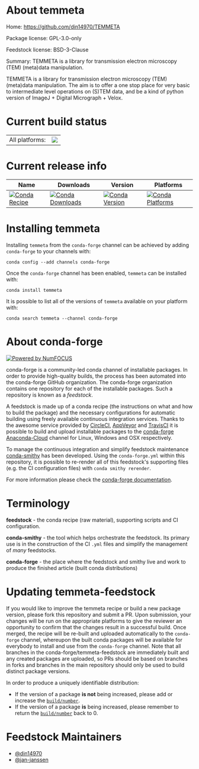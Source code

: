 About temmeta
=============

Home: https://github.com/din14970/TEMMETA

Package license: GPL-3.0-only

Feedstock license: BSD-3-Clause

Summary: TEMMETA is a library for transmission electron microscopy (TEM) (meta)data manipulation.

TEMMETA is a library for transmission electron microscopy (TEM)
(meta)data manipulation. The aim is to offer a one stop place for
very basic to intermediate level operations on (S)TEM data, and
be a kind of python version of ImageJ + Digital Micrograph + Velox.


Current build status
====================


<table><tr><td>All platforms:</td>
    <td>
      <a href="https://dev.azure.com/conda-forge/feedstock-builds/_build/latest?definitionId=9572&branchName=master">
        <img src="https://dev.azure.com/conda-forge/feedstock-builds/_apis/build/status/temmeta-feedstock?branchName=master">
      </a>
    </td>
  </tr>
</table>

Current release info
====================

| Name | Downloads | Version | Platforms |
| --- | --- | --- | --- |
| [![Conda Recipe](https://img.shields.io/badge/recipe-temmeta-green.svg)](https://anaconda.org/conda-forge/temmeta) | [![Conda Downloads](https://img.shields.io/conda/dn/conda-forge/temmeta.svg)](https://anaconda.org/conda-forge/temmeta) | [![Conda Version](https://img.shields.io/conda/vn/conda-forge/temmeta.svg)](https://anaconda.org/conda-forge/temmeta) | [![Conda Platforms](https://img.shields.io/conda/pn/conda-forge/temmeta.svg)](https://anaconda.org/conda-forge/temmeta) |

Installing temmeta
==================

Installing `temmeta` from the `conda-forge` channel can be achieved by adding `conda-forge` to your channels with:

```
conda config --add channels conda-forge
```

Once the `conda-forge` channel has been enabled, `temmeta` can be installed with:

```
conda install temmeta
```

It is possible to list all of the versions of `temmeta` available on your platform with:

```
conda search temmeta --channel conda-forge
```


About conda-forge
=================

[![Powered by NumFOCUS](https://img.shields.io/badge/powered%20by-NumFOCUS-orange.svg?style=flat&colorA=E1523D&colorB=007D8A)](http://numfocus.org)

conda-forge is a community-led conda channel of installable packages.
In order to provide high-quality builds, the process has been automated into the
conda-forge GitHub organization. The conda-forge organization contains one repository
for each of the installable packages. Such a repository is known as a *feedstock*.

A feedstock is made up of a conda recipe (the instructions on what and how to build
the package) and the necessary configurations for automatic building using freely
available continuous integration services. Thanks to the awesome service provided by
[CircleCI](https://circleci.com/), [AppVeyor](https://www.appveyor.com/)
and [TravisCI](https://travis-ci.com/) it is possible to build and upload installable
packages to the [conda-forge](https://anaconda.org/conda-forge)
[Anaconda-Cloud](https://anaconda.org/) channel for Linux, Windows and OSX respectively.

To manage the continuous integration and simplify feedstock maintenance
[conda-smithy](https://github.com/conda-forge/conda-smithy) has been developed.
Using the ``conda-forge.yml`` within this repository, it is possible to re-render all of
this feedstock's supporting files (e.g. the CI configuration files) with ``conda smithy rerender``.

For more information please check the [conda-forge documentation](https://conda-forge.org/docs/).

Terminology
===========

**feedstock** - the conda recipe (raw material), supporting scripts and CI configuration.

**conda-smithy** - the tool which helps orchestrate the feedstock.
                   Its primary use is in the construction of the CI ``.yml`` files
                   and simplify the management of *many* feedstocks.

**conda-forge** - the place where the feedstock and smithy live and work to
                  produce the finished article (built conda distributions)


Updating temmeta-feedstock
==========================

If you would like to improve the temmeta recipe or build a new
package version, please fork this repository and submit a PR. Upon submission,
your changes will be run on the appropriate platforms to give the reviewer an
opportunity to confirm that the changes result in a successful build. Once
merged, the recipe will be re-built and uploaded automatically to the
`conda-forge` channel, whereupon the built conda packages will be available for
everybody to install and use from the `conda-forge` channel.
Note that all branches in the conda-forge/temmeta-feedstock are
immediately built and any created packages are uploaded, so PRs should be based
on branches in forks and branches in the main repository should only be used to
build distinct package versions.

In order to produce a uniquely identifiable distribution:
 * If the version of a package **is not** being increased, please add or increase
   the [``build/number``](https://conda.io/docs/user-guide/tasks/build-packages/define-metadata.html#build-number-and-string).
 * If the version of a package **is** being increased, please remember to return
   the [``build/number``](https://conda.io/docs/user-guide/tasks/build-packages/define-metadata.html#build-number-and-string)
   back to 0.

Feedstock Maintainers
=====================

* [@din14970](https://github.com/din14970/)
* [@jan-janssen](https://github.com/jan-janssen/)

